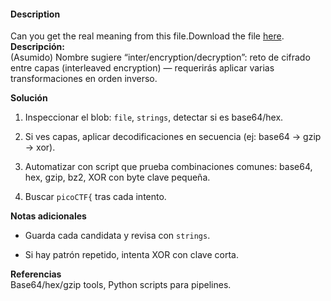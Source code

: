 #### Description

Can you get the real meaning from this file.Download the file [here](https://artifacts.picoctf.net/c_titan/3/enc_flag).
**Descripción:**  
(Asumido) Nombre sugiere “inter/encryption/decryption”: reto de cifrado entre capas (interleaved encryption) — requerirás aplicar varias transformaciones en orden inverso.

**Solución**

1. Inspeccionar el blob: `file`, `strings`, detectar si es base64/hex.
    
2. Si ves capas, aplicar decodificaciones en secuencia (ej: base64 → gzip → xor).
    
3. Automatizar con script que prueba combinaciones comunes: base64, hex, gzip, bz2, XOR con byte clave pequeña.
    
4. Buscar `picoCTF{` tras cada intento.
    

**Notas adicionales**

- Guarda cada candidata y revisa con `strings`.
    
- Si hay patrón repetido, intenta XOR con clave corta.
    

**Referencias**  
Base64/hex/gzip tools, Python scripts para pipelines.